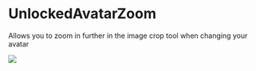# UnlockedAvatarZoom

Allows you to zoom in further in the image crop tool when changing your avatar

![](https://raw.githubusercontent.com/Rivercord/plugin-assets/main/UnlockedAvatarZoom/demo.avif)
